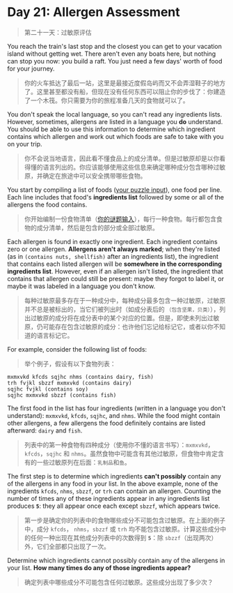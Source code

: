 # Day 21: Allergen Assessment

> 第二十一天：过敏原评估

You reach the train's last stop and the closest you can get to your vacation island without getting wet. There aren't even any boats here, but nothing can stop you now: you build a raft. You just need a few days' worth of food for your journey.

> 你的火车抵达了最后一站，这里是最接近度假岛屿而又不会弄湿鞋子的地方了。这里甚至都没有船，但现在没有任何东西可以阻止你的步伐了：你建造了一个木筏。你只需要为你的旅程准备几天的食物就可以了。

You don't speak the local language, so you can't read any ingredients lists. However, sometimes, allergens are listed in a language you **do** understand. You should be able to use this information to determine which ingredient contains which allergen and work out which foods are safe to take with you on your trip.

> 你不会说当地语言，因此看不懂食品上的成分清单。但是过敏原却是以你看得懂的语言列出的。你应该能够使用这些信息来确定哪种成分包含哪种过敏原，并确定在旅途中可以安全携带哪些食物。

You start by compiling a list of foods ([your puzzle input](day21.txt)), one food per line. Each line includes that food's **ingredients list** followed by some or all of the allergens the food contains.

> 你开始编制一份食物清单（[你的谜题输入](day21.txt)），每行一种食物。每行都包含食物的成分清单，然后是包含的部分或全部过敏原。

Each allergen is found in exactly one ingredient. Each ingredient contains zero or one allergen. **Allergens aren't always marked**; when they're listed (as in `(contains nuts, shellfish)` after an ingredients list), the ingredient that contains each listed allergen will be **somewhere in the corresponding ingredients list**. However, even if an allergen isn't listed, the ingredient that contains that allergen could still be present: maybe they forgot to label it, or maybe it was labeled in a language you don't know.

> 每种过敏原最多存在于一种成分中，每种成分最多包含一种过敏原，过敏原并不总是被标出的，当它们被列出时（如成分表后的 `（包含坚果，贝类）`），列出过敏原的成分将在成分表中的某个对应的位置。但是，即使未列出过敏原，仍可能存在包含过敏原的成分：也许他们忘记给标记它，或者以你不知道的语言标记它。

For example, consider the following list of foods:

> 举个例子，假设有以下食物列表：

```'
mxmxvkd kfcds sqjhc nhms (contains dairy, fish)
trh fvjkl sbzzf mxmxvkd (contains dairy)
sqjhc fvjkl (contains soy)
sqjhc mxmxvkd sbzzf (contains fish)
```

The first food in the list has four ingredients (written in a language you don't understand): `mxmxvkd`, `kfcds`, `sqjhc`, and `nhms`. While the food might contain other allergens, a few allergens the food definitely contains are listed afterward: `dairy` and `fish`.

> 列表中的第一种食物有四种成分（使用你不懂的语言书写）：`mxmxvkd`，`kfcds`，`sqjhc` 和 `nhms`。虽然食物中可能含有其他过敏原，但食物中肯定含有的一些过敏原列在后面：`乳制品`和`鱼`。

The first step is to determine which ingredients **can't possibly** contain any of the allergens in any food in your list. In the above example, none of the ingredients `kfcds`, `nhms`, `sbzzf`, or `trh` can contain an allergen. Counting the number of times any of these ingredients appear in any ingredients list produces **`5`**: they all appear once each except `sbzzf`, which appears twice.

> 第一步是确定你的列表中的食物哪些成分不可能包含过敏原。在上面的例子中，成分 `kfcds`， `nhms`，`sbzzf` 或 `trh` 均不能包含过敏原。计算这些成分中的任何一种出现在其他成分列表中的次数得到 **`5`**：除 `sbzzf`（出现两次）外，它们全部都只出现了一次。

Determine which ingredients cannot possibly contain any of the allergens in your list. **How many times do any of those ingredients appear?**

> 确定列表中哪些成分不可能包含任何过敏原。这些成分出现了多少次？
